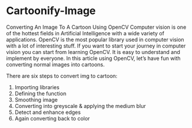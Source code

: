 # Cartoonify-Image
Converting An Image To A Cartoon Using OpenCV
Computer vision is one of the hottest fields in Artificial Intelligence with a wide variety of applications. OpenCV is the most popular library used in computer vision with a lot of interesting stuff. If you want to start your journey in computer vision you can start from learning OpenCV. It is easy to understand and implement by everyone. In this article using OpenCV, let’s have fun with converting normal images into cartoons.

There are six steps to convert img to cartoon:
1) Importing libraries
2) Defining the function
3) Smoothing image
4) Converting into greyscale & applying the medium blur
5) Detect and enhance edges
6) Again converting back to color
